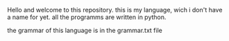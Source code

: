 Hello and welcome to this repository. this is my language, 
wich i don't have a name for yet. all the programms are written in python.

the grammar of this language is in the grammar.txt file
